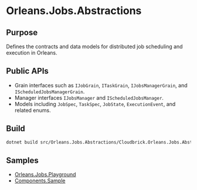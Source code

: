 # Orleans.Jobs.Abstractions

## Purpose
Defines the contracts and data models for distributed job scheduling and execution in Orleans.

## Public APIs
- Grain interfaces such as `IJobGrain`, `ITaskGrain`, `IJobsManagerGrain`, and `IScheduledJobsManagerGrain`.
- Manager interfaces `IJobsManager` and `IScheduledJobsManager`.
- Models including `JobSpec`, `TaskSpec`, `JobState`, `ExecutionEvent`, and related enums.

## Build
```bash
dotnet build src/Orleans.Jobs.Abstractions/Cloudbrick.Orleans.Jobs.Abstractions.csproj
```

## Samples
- [Orleans.Jobs.Playground](../../samples/Orleans.Jobs.Playground)
- [Components.Sample](../../samples/Components.Sample)
